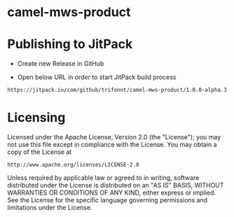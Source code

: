 # camel-mws-product


Publishing to JitPack
===============================================================================

 - Create new Release in GitHub

 - Open below URL in order to start JitPack build process

```shell
https://jitpack.io/com/github/trifonnt/camel-mws-product/1.0.0-alpha.3
```


Licensing
=============================================================================== 

Licensed under the Apache License, Version 2.0 (the "License");
you may not use this file except in compliance with the License.
You may obtain a copy of the License at

    http://www.apache.org/licenses/LICENSE-2.0

Unless required by applicable law or agreed to in writing, software
distributed under the License is distributed on an "AS IS" BASIS,
WITHOUT WARRANTIES OR CONDITIONS OF ANY KIND, either express or implied.
See the License for the specific language governing permissions and
limitations under the License.
